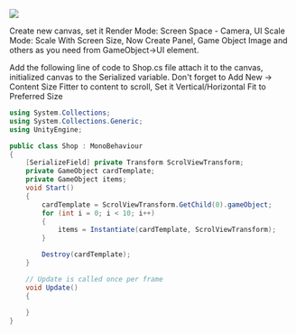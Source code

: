 ![](doc/cover.PNG)

Create new canvas, set it Render Mode: Screen Space - Camera, UI Scale Mode: Scale With Screen Size, Now Create Panel, Game Object Image and others as you need from GameObject->UI element.

Add the following line of code to Shop.cs file attach it to the canvas, initialized canvas to the Serialized variable. Don't forget to Add New -> Content Size Fitter to content to scroll, Set it Vertical/Horizontal Fit to Preferred Size

```C#
using System.Collections;
using System.Collections.Generic;
using UnityEngine;

public class Shop : MonoBehaviour
{
    [SerializeField] private Transform ScrolViewTransform;
    private GameObject cardTemplate;
    private GameObject items;
    void Start()
    {
        cardTemplate = ScrolViewTransform.GetChild(0).gameObject;
        for (int i = 0; i < 10; i++)
        {
            items = Instantiate(cardTemplate, ScrolViewTransform);
        }

        Destroy(cardTemplate);
    }

    // Update is called once per frame
    void Update()
    {
       
    }
}

```

